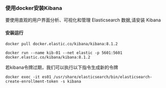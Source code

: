 ### 使用docker安装Kibana
要使用直观的用户界面分析、可视化和管理 Elasticsearch 数据,请安装 Kibana

#### 安装运行

```
docker pull docker.elastic.co/kibana/kibana:8.1.2

docker run --name kib-01 --net elastic -p 5601:5601 docker.elastic.co/kibana/kibana:8.1.2

```

若kibana令牌过期，我们可以执行以下指令生成新的令牌

```
docker exec -it es01 /usr/share/elasticsearch/bin/elasticsearch-create-enrollment-token -s kibana
```

